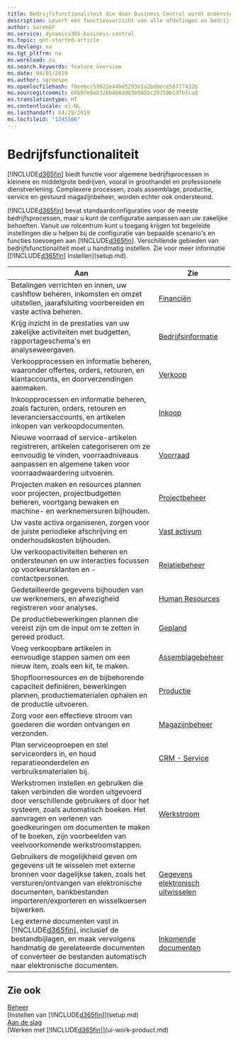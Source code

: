 ```yaml
---
title: Bedrijfsfunctionaliteit die door Business Central wordt ondersteund | Microsoft Docs
description: Levert een functieoverzicht van alle afdelingen en bedrijfsfuncties die door toepassingsgebieden worden ondersteund, zoals Financiën, Voorraad, en Projectbeheer.
author: SorenGP
ms.service: dynamics365-business-central
ms.topic: get-started-article
ms.devlang: na
ms.tgt_pltfrm: na
ms.workload: na
ms.search.keywords: feature overview
ms.date: 04/01/2019
ms.author: sgroespe
ms.openlocfilehash: f6eebcc59922e44bd5293e1a2bd9ece58777432b
ms.sourcegitcommit: 60b87e5eb32bb408dd65b9855c29159b1dfbfca8
ms.translationtype: HT
ms.contentlocale: nl-NL
ms.lasthandoff: 04/29/2019
ms.locfileid: "1245186"
---
```

# <a name="business-functionality"></a>Bedrijfsfunctionaliteit
[!INCLUDE[d365fin](includes/d365fin_md.md)] biedt functie voor algemene bedrijfsprocessen in kleinere en middelgrote bedrijven, vooral in groothandel en professionele dienstverlening. Complexere processen, zoals assemblage, productie, service en gestuurd magazijnbeheer, worden echter ook ondersteund.

[!INCLUDE[d365fin](includes/d365fin_md.md)] bevat standaardconfiguraties voor de meeste bedrijfsprocessen, maar u kunt de configuratie aanpassen aan uw zakelijke behoeften. Vanuit uw rolcentrum kunt u toegang krijgen tot begeleide instellingen die u helpen bij de configuratie van bepaalde scenario's en functies toevoegen aan [!INCLUDE[d365fin](includes/d365fin_md.md)]. Verschillende gebieden van bedrijfsfunctionaliteit moet u handmatig instellen. Zie voor meer informatie [[!INCLUDE[d365fin](includes/d365fin_md.md)] instellen](setup.md).

| Aan | Zie |
| --- | --- |
|Betalingen verrichten en innen, uw cashflow beheren, inkomsten en omzet uitstellen, jaarafsluiting voorbereiden en vaste activa beheren.|[Financiën](finance.md)|
|Krijg inzicht in de prestaties van uw zakelijke activiteiten met budgetten, rapportageschema's en analyseweergaven.|[Bedrijfsinformatie](bi.md)|
|Verkoopprocessen en informatie beheren, waaronder offertes, orders, retouren, en klantaccounts, en doorverzendingen aanmaken.|[Verkoop](sales-manage-sales.md)|
|Inkoopprocessen en informatie beheren, zoals facturen, orders, retouren en leveranciersaccounts, en artikelen inkopen van verkoopdocumenten. |[Inkoop](purchasing-manage-purchasing.md)|
|Nieuwe voorraad of service-artikelen registreren, artikelen categoriseren om ze eenvoudig te vinden, voorraadniveaus aanpassen en algemene taken voor voorraadwaardering uitvoeren.|[Voorraad](inventory-manage-inventory.md)|
|Projecten maken en resources plannen voor projecten, projectbudgetten beheren, voortgang bewaken en machine- en werknemersuren bijhouden.|[Projectbeheer](projects-manage-projects.md)|
|Uw vaste activa organiseren, zorgen voor de juiste periodieke afschrijving en onderhoudskosten bijhouden.|[Vast activum](fa-manage.md)|
|Uw verkoopactiviteiten beheren en ondersteunen en uw interacties focussen op voorkeursklanten en -contactpersonen.|[Relatiebeheer](marketing-relationship-management.md)|
|Gedetailleerde gegevens bijhouden van uw werknemers, en afwezigheid registreren voor analyses. |[Human Resources](hr-manage-human-resources.md)|
|De productiebewerkingen plannen die vereist zijn om de input om te zetten in gereed product.|[Gepland](production-planning.md)|
|Voeg verkoopbare artikelen in eenvoudige stappen samen om een nieuw item, zoals een kit, te maken.|[Assemblagebeheer](assembly-assemble-items.md)|
|Shopfloorresources en de bijbehorende capaciteit definiëren, bewerkingen plannen, productiematerialen ophalen en de productie uitvoeren.|[Productie](production-manage-manufacturing.md)|
|Zorg voor een effectieve stroom van goederen die worden ontvangen en verzonden.|[Magazijnbeheer](warehouse-manage-warehouse.md)|
|Plan serviceoproepen en stel serviceorders in, en houd reparatieonderdelen en verbruiksmaterialen bij.|[CRM - Service](service-service.md)|
|Werkstromen instellen en gebruiken die taken verbinden die worden uitgevoerd door verschillende gebruikers of door het systeem, zoals automatisch boeken. Het aanvragen en verlenen van goedkeuringen om documenten te maken of te boeken, zijn voorbeelden van veelvoorkomende werkstroomstappen.|[Werkstroom](across-workflow.md)|
|Gebruikers de mogelijkheid geven om gegevens uit te wisselen met externe bronnen voor dagelijkse taken, zoals het versturen/ontvangen van elektronische documenten, bankbestanden importeren/exporteren en wisselkoersen bijwerken.|[Gegevens elektronisch uitwisselen](across-data-exchange.md)|
|Leg externe documenten vast in [!INCLUDE[d365fin](includes/d365fin_md.md)], inclusief de bestandbijlagen, en maak vervolgens handmatig de gerelateerde documenten of converteer de bestanden automatisch naar elektronische documenten.|[Inkomende documenten](across-income-documents.md)|

## <a name="see-also"></a>Zie ook
[Beheer](admin-setup-and-administration.md)  
[Instellen van [!INCLUDE[d365fin](includes/d365fin_md.md)]](setup.md)  
[Aan de slag](product-get-started.md)  
[Werken met [!INCLUDE[d365fin](includes/d365fin_md.md)]](ui-work-product.md)  
